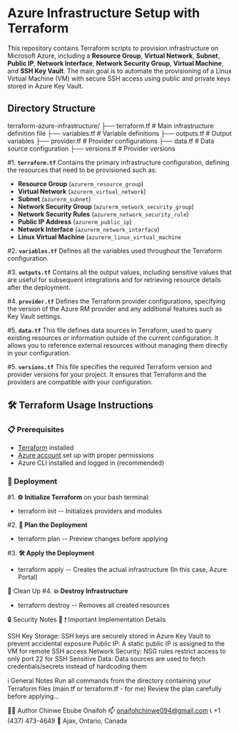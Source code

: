 # Azure Infrastructure Setup with Terraform

This repository contains Terraform scripts to provision infrastructure on Microsoft Azure, including a **Resource Group**, **Virtual Network**, **Subnet**, **Public IP**, **Network Interface**, **Network Security Group**, **Virtual Machine**, and **SSH Key Vault**. The main goal is to automate the provisioning of a Linux Virtual Machine (VM) with secure SSH access using public and private keys stored in Azure Key Vault.

## Directory Structure

terraform-azure-infrastructure/
├── terraform.tf # Main infrastructure definition file
├── variables.tf # Variable definitions
├── outputs.tf # Output variables
├── provider.tf # Provider configurations
├── data.tf # Data source configuration
├── versions.tf # Provider versions

#1. **`terraform.tf`**
Contains the primary infrastructure configuration, defining the resources that need to be provisioned such as:
- **Resource Group** (`azurerm_resource_group`)
- **Virtual Network** (`azurerm_virtual_network`)
- **Subnet** (`azurerm_subnet`)
- **Network Security Group** (`azurerm_network_security_group`)
- **Network Security Rules** (`azurerm_network_security_rule`)
- **Public IP Address** (`azurerm_public_ip`)
- **Network Interface** (`azurerm_network_interface`)
- **Linux Virtual Machine** (`azurerm_linux_virtual_machine`

#2. **`variables.tf`**
Defines all the variables used throughout the Terraform configuration.

#3. **`outputs.tf`**
Contains all the output values, including sensitive values that are useful for subsequent integrations and for retrieving resource details after the deployment.

#4. **`provider.tf`**
Defines the Terraform provider configurations, specifying the version of the Azure RM provider and any additional features such as Key Vault settings.

#5. **`data.tf`**
This file defines data sources in Terraform, used to query existing resources or information outside of the current configuration. It allows you to reference external resources without managing them directly in your configuration.

#5. **`versions.tf`**
This file specifies the required Terraform version and provider versions for your project. It ensures that Terraform and the providers are compatible with your configuration.

## 🛠️ Terraform Usage Instructions

### 📋 Prerequisites
- [Terraform](https://www.terraform.io/downloads.html) installed
- [Azure account](https://azure.microsoft.com/) set up with proper permissions
- Azure CLI installed and logged in (recommended)

### 🚀 Deployment

#1. **⚙️ Initialize Terraform**
on your bash terminal:
- terraform init -- Initializes providers and modules

#2. **📝 Plan the Deployment**
- terraform plan -- Preview changes before applying

#3. **🛠️ Apply the Deployment**
- terraform apply -- Creates the actual infrastructure (In this case, Azure Portal)

🧹 Clean Up
#4. **💥 Destroy Infrastructure**
- terraform destroy -- Removes all created resources

🔒 Security Notes
📝 ❗ Important Implementation Details

SSH Key Storage: SSH keys are securely stored in Azure Key Vault to prevent accidental exposure
Public IP: A static public IP is assigned to the VM for remote SSH access
Network Security: NSG rules restrict access to only port 22 for SSH
Sensitive Data: Data sources are used to fetch credentials/secrets instead of hardcoding them

ℹ️ General Notes
Run all commands from the directory containing your Terraform files (main.tf or terraform.tf - for me)
Review the plan carefully before applying...

🙋‍♂️ Author Chinwe Ebube Onaifoh 📫 onaifohchinwe094@gmail.com 📞 +1 (437) 473-4649 📍 Ajax, Ontario, Canada
